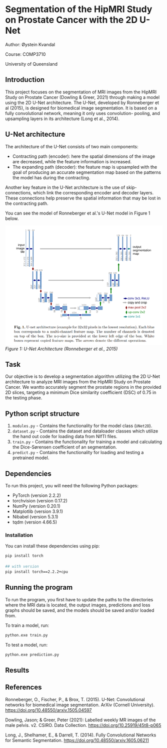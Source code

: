 # Segmentation of the HipMRI Study on Prostate Cancer with the 2D U-Net

Author: Øystein Kvandal

Course: COMP3710

University of Queensland

## Introduction

This project focuses on the segmentation of MRI images from the HipMRI Study on Prostate Cancer (Dowling & Greer, 2021) through making a model using the 2D U-Net architecture.
The U-Net, developed by Ronneberger et al (2015), is designed for biomedical image segmentation. It is based on a fully convolutional network, meaning it only uses convolution- pooling, and upsampling layers in its architecture (Long et al., 2014).

## U-Net architecture

The architecture of the U-Net consists of two main components: 
* Contracting path (encoder): here the spatial dimensions of the image are decreased, while the feature information is increased.
* The expanding path (decoder): the feature map is upsampled with the goal of producing an accurate segmentation map based on the patterns the model has during the contracting.

Another key feature in the U-Net architecture is the use of skip-connections, which link the corresponding encoder and decoder layers. These connections help preserve the spatial information that may be lost in the contracting path.

You can see the model of Ronneberger et al.'s U-Net model in Figure 1 below.


![](image.png) 
*Figure 1: U-Net Architecture (Ronneberger et al., 2015)*

## Task

Our objective is to develop a segmentation algorithm utilizing the 2D U-Net architecture to analyze MRI images from the HipMRI Study on Prostate Cancer. We wantto accurately segment the prostate regions in the provided 2D slices, targeting a minimum Dice similarity coefficient (DSC) of 0.75 in the testing phase.


## Python script structure

1. `modules.py` - Contains the functionality for the model class (`UNet2D`).
2. `dataset.py` - Contains the dataset and dataloader classes which utilize the hand out code for loading data from NIfTI files.
3. `train.py` - Contains the functionality for training a model and calculating the Dice-Sørensen coefficient of an segmentation.
4. `predict.py` - Contains the functionality for loading and testing a pretrained model.

## Dependencies

To run this project, you will need the following Python packages:

* PyTorch (version 2.2.2)
* torchvision (version 0.17.2)
* NumPy (version 0.20.1)
* Matplotlib (version 3.9.1)
* Nibabel (version 5.3.1)
* tqdm (version 4.66.5)

### Installation

You can install these dependencies using pip:
```bash
pip install torch

## with version
pip install torch==2.2.2+cpu
```

## Running the program

To run the program, you first have to update the paths to the directories where the MRI data is located, the output images, predictions and loss graphs should be saved, and the models should be saved and/or loaded from. 

To train a model, run:
```bash
python.exe train.py
```

To test a model, run:
```bash
python.exe prediction.py
```

## Results



## References

Ronneberger, O., Fischer, P., & Brox, T. (2015). U-Net: Convolutional networks for      biomedical image segmentation. ArXiv (Cornell University). https://doi.org/10.48550/arxiv.1505.04597

‌Dowling, Jason; & Greer, Peter (2021): Labelled weekly MR images of the male pelvis. v2. CSIRO. Data Collection. https://doi.org/10.25919/45t8-p065

Long, J., Shelhamer, E., & Darrell, T. (2014). Fully Convolutional Networks for Semantic Segmentation. https://doi.org/10.48550/arxiv.1605.06211

‌